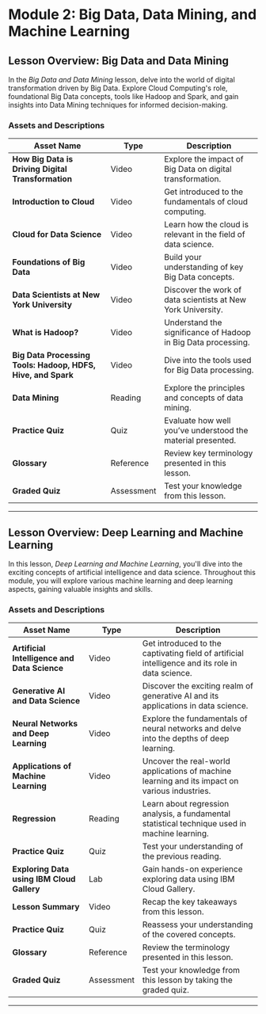 # Module 2: Big Data, Data Mining, and Machine Learning

## Lesson Overview: Big Data and Data Mining

In the *Big Data and Data Mining* lesson, delve into the world of digital transformation driven by Big Data. Explore Cloud Computing's role, foundational Big Data concepts, tools like Hadoop and Spark, and gain insights into Data Mining techniques for informed decision-making.

### Assets and Descriptions

| Asset Name | Type | Description |
|------------|------|-------------|
| **How Big Data is Driving Digital Transformation** | Video | Explore the impact of Big Data on digital transformation. |
| **Introduction to Cloud** | Video | Get introduced to the fundamentals of cloud computing. |
| **Cloud for Data Science** | Video | Learn how the cloud is relevant in the field of data science. |
| **Foundations of Big Data** | Video | Build your understanding of key Big Data concepts. |
| **Data Scientists at New York University** | Video | Discover the work of data scientists at New York University. |
| **What is Hadoop?** | Video | Understand the significance of Hadoop in Big Data processing. |
| **Big Data Processing Tools: Hadoop, HDFS, Hive, and Spark** | Video | Dive into the tools used for Big Data processing. |
| **Data Mining** | Reading | Explore the principles and concepts of data mining. |
| **Practice Quiz** | Quiz | Evaluate how well you’ve understood the material presented. |
| **Glossary** | Reference | Review key terminology presented in this lesson. |
| **Graded Quiz** | Assessment | Test your knowledge from this lesson. |

---

## Lesson Overview: Deep Learning and Machine Learning

In this lesson, *Deep Learning and Machine Learning*, you'll dive into the exciting concepts of artificial intelligence and data science. Throughout this module, you will explore various machine learning and deep learning aspects, gaining valuable insights and skills.

### Assets and Descriptions

| Asset Name | Type | Description |
|------------|------|-------------|
| **Artificial Intelligence and Data Science** | Video | Get introduced to the captivating field of artificial intelligence and its role in data science. |
| **Generative AI and Data Science** | Video | Discover the exciting realm of generative AI and its applications in data science. |
| **Neural Networks and Deep Learning** | Video | Explore the fundamentals of neural networks and delve into the depths of deep learning. |
| **Applications of Machine Learning** | Video | Uncover the real-world applications of machine learning and its impact on various industries. |
| **Regression** | Reading | Learn about regression analysis, a fundamental statistical technique used in machine learning. |
| **Practice Quiz** | Quiz | Test your understanding of the previous reading. |
| **Exploring Data using IBM Cloud Gallery** | Lab | Gain hands-on experience exploring data using IBM Cloud Gallery. |
| **Lesson Summary** | Video | Recap the key takeaways from this lesson. |
| **Practice Quiz** | Quiz | Reassess your understanding of the covered concepts. |
| **Glossary** | Reference | Review the terminology presented in this lesson. |
| **Graded Quiz** | Assessment | Test your knowledge from this lesson by taking the graded quiz. |

---

